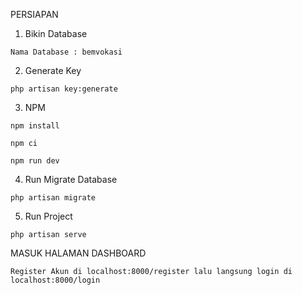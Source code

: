 PERSIAPAN 

1. Bikin Database 
```
Nama Database : bemvokasi
```

2. Generate Key
```
php artisan key:generate
```

3. NPM 
```
npm install
```

```
npm ci
```

```
npm run dev
```

4. Run Migrate Database
```
php artisan migrate
```

5. Run Project
```
php artisan serve
```

MASUK HALAMAN DASHBOARD
```
Register Akun di localhost:8000/register lalu langsung login di localhost:8000/login
```

